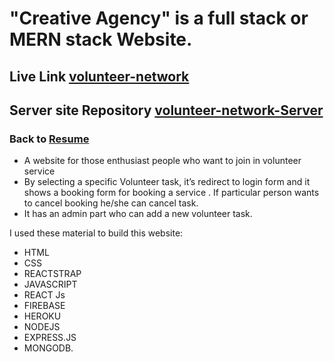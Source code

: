 # **"Creative Agency" is a full stack or MERN stack Website.**

## Live Link [volunteer-network](https://volunteer-network-portal.web.app)

## Server site Repository [volunteer-network-Server](https://github.com/Azim-Ahmed/volunteer-network-server)
### Back to [Resume](https://drive.google.com/file/d/1J1O8AZANjsDNsrOgfZI-azmHBingnUAT/view?usp=sharing)

- A website for those enthusiast people who want to join in volunteer service  
- By selecting a specific Volunteer task,  it’s redirect to login form and  it shows a booking form for booking  a service . If particular person wants to cancel booking he/she can cancel task.
- It has an admin part who can add a new volunteer task.

I used these material to build this website: 
- HTML
- CSS
- REACTSTRAP 
- JAVASCRIPT 
- REACT Js
- FIREBASE 
- HEROKU 
- NODEJS 
- EXPRESS.JS 
- MONGODB.
